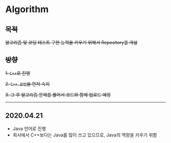 # Algorithm

## ~~목적~~

~~알고리즘 및 코딩 테스트 구현 능력을 키우기 위해서 Repository를 개설~~

## ~~방향~~

~~1. `C++`로 진행~~

~~2. `C++ 문법`을 먼저 숙지~~

~~3. 그 후 알고리즘 문제를 풀어서 코드와 함께 업로드 예정~~

---

## 2020.04.21

- Java 언어로 진행
- 회사에서 C++보다는 Java를 많이 쓰고 있으므로, Java의 역량을 키우기 위함
